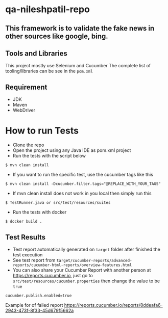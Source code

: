 # qa-nileshpatil-repo
This framework is to validate the fake news in other sources like google, bing. 
---

## Tools and Libraries
This project mostly use Selenium and Cucumber
The complete list of tooling/libraries can be see in the `pom.xml` 

## Requirement
* JDK
* Maven
* WebDriver

# How to run Tests
* Clone the repo
* Open the project using any Java IDE as pom.xml project
* Run the tests with the script below
```shell
$ mvn clean install
```
* If you want to run the specific test, use the cucumber tags like this
```shell
$ mvn clean install -Dcucumber.filter.tags="@REPLACE_WITH_YOUR_TAGS"
```
* If mvn clean install does not work in you local then simply run this
```shell
$ TestRunner.java or src/test/resources/suites
```
* Run the tests with docker
```shell
$ docker build .
```

## Test Results
* Test report automatically generated on `target` folder after finished the test execution
* See test report from `target/cucumber-reports/advanced-reports/cucumber-html-reports/overview-features.html`
* You can also share your Cucumber Report with another person at https://reports.cucumber.io, just go to `src/test/resources/cucumber.properties` then change the value to be `true`
```properties
cucumber.publish.enabled=true
```
Example for of failed report https://reports.cucumber.io/reports/8ddeafa6-2943-473f-8f33-45d679f5662a
